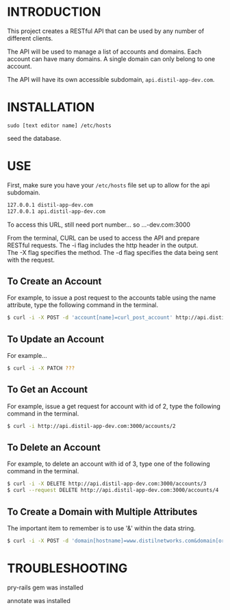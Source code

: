INTRODUCTION
============

This project creates a RESTful API that can be used by any number of different clients.

The API will be used to manage a list of accounts and domains. Each account can have many domains.  A single domain can only belong to one account.

The API will have its own accessible subdomain, `api.distil-app-dev.com`.

INSTALLATION
============

`sudo [text editor name] /etc/hosts`

seed the database.


USE
===

First, make sure you have your `/etc/hosts` file set up to allow for the api subdomain.
```bash
127.0.0.1 distil-app-dev.com
127.0.0.1 api.distil-app-dev.com
```
To access this URL, still need port number...
so ...-dev.com:3000

From the terminal, CURL can be used to access the API and prepare RESTful requests.
The -i flag includes the http header in the output.  
The -X flag specifies the method.
The -d flag specifies the data being sent with the request.

To Create an Account
---------------------
For example, to issue a post request to the accounts table using the name attribute, type the following command in the terminal.
```bash
$ curl -i -X POST -d 'account[name]=curl_post_account' http://api.distil-app-dev.com:3000/accounts
```

To Update an Account
--------------------
For example...
```bash
$ curl -i -X PATCH ???
```

To Get an Account
-----------------
For example, issue a get request for account with id of 2, type the following command in the terminal.
```bash
$ curl -i http://api.distil-app-dev.com:3000/accounts/2
```

To Delete an Account
--------------------
For example, to delete an account with id of 3, type one of the following command in the terminal.
```bash
$ curl -i -X DELETE http://api.distil-app-dev.com:3000/accounts/3
$ curl --request DELETE http://api.distil-app-dev.com:3000/accounts/4
```

To Create a Domain with Multiple Attributes
-------------------------------------------
The important item to remember is to use '&' within the data string.

```bash
$ curl -i -X POST -d 'domain[hostname]=www.distilnetworks.com&domain[origin_ip_address]=123.456.789.012' http://api.distil-app-dev.com:3000/domains
```

TROUBLESHOOTING
===============

pry-rails gem was installed

annotate was installed
